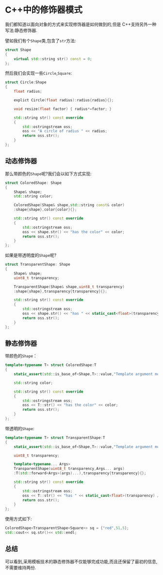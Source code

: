 # C++中的修饰器模式

我们都知道以面向对象的方式来实现修饰器是如何做到的,但是 C++支持另外一种写法:静态修饰器.

譬如我们有个`Shape`类,包含了`str`方法:

```C++
struct Shape
{
    virtual std::string str() const = 0;
};
```

然后我们会实现一些`Circle`,`Square`:

```C++
struct Circle:Shape
{
    float radius;

    explict Circle(float radius):radius{radius}{};

    void resize(float factor) { radius*=factor; }

    std::string str() const override
    {
        std::ostringstream oss;
        oss << "A circle of radius " << radius;
        return oss.str();
    }
};
```

## 动态修饰器

那么带颜色的`Shape`呢?我们会以如下方式实现:

```C++
struct ColoredShape: Shape
{
    Shape& shape;
    std::string color;

    ColoredShape(Shape& shape,std::string const& color)
    :shape{shape},color{color}{};

    std::string str() const override
    {
        std::ostringstream oss;
        oss << shape.str() << "has the color" << color;
        return oss.str();
    }
};
```

如果是带透明度的`Shape`呢?

```C++
struct TransparentShape: Shape
{
    Shape& shape;
    uint8_t transparency;

    TransparentShape(Shape& shape,uint8_t transparency)
    :shape{shape},transparency{transparency}{};

    std::string str() const override
    {
        std::ostringstream oss;
        oss << shape.str() << "has " << static_cast<float>(transparency) / 255.f*100.f <<"% transparency";
        return oss.str();
    }
};
```

## 静态修饰器

带颜色的`Shape`：

```C++
template<typename T> struct ColoredShape:T
{
    static_assert(std::is_base_of<Shape,T>::value,"Template argument must be a Shape");

    std::string color;

    std::string str() const override
    {
        std::ostringstream oss;
        oss << T::str() << "has the color" << color;
        return oss.str();
    }
};
```

带透明的`Shape`:

```C++
template<typename T> struct TransparentShape:T
{
    static_assert(std::is_base_of<Shape,T>::value,"Template argument must be a Shape");

    uint8_t transparency;

    template<typename... Args>
    TransparentShape(uint8_t transparency,Args... args)
    :T(std::forward<Args>(args)...),transparency{transparency}{};

    std::string str() const override
    {
        std::ostringstream oss;
        oss << T::str() << "has " << static_cast<float>(transparency) / 255.f*100.f <<"% transparency";
        return oss.str();
    }
};

```

使用方式如下:

```C++
ColoredShape<TransparentShape<Square>> sq = {"red",51,5};
std::cout<< sq.str()<< std::endl;
```

## 总结

可以看到,采用模板技术的静态修饰器不仅能够完成功能,而且还保留了最初的信息,不需要维持两份.
